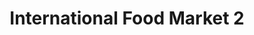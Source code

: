 ---
title: "International Food Market 2"
url: /bristol/international-food-market-2/
shop: Feinkost
---